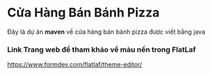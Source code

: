 # Cửa Hàng Bán Bánh Pizza #
Đây là dự án **maven** về cửa hàng bán bánh pizza được viết bằng java 

### Link Trang web để tham khảo về màu nền trong FlatLaf
https://www.formdev.com/flatlaf/theme-editor/